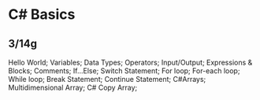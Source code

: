 # C# Basics

## 3/14g

Hello World;
Variables;
Data Types;
Operators;
Input/Output;
Expressions & Blocks;
Comments;
If...Else;
Switch Statement;
For loop;
For-each loop;
While loop;
Break Statement;
Continue Statement;
C#Arrays;
Multidimensional Array;
C# Copy Array;
